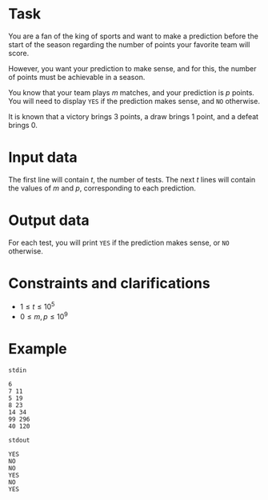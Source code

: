 # Task

You are a fan of the king of sports and want to make a prediction before the start of the season regarding the number of points your favorite team will score.

However, you want your prediction to make sense, and for this, the number of points must be achievable in a season.

You know that your team plays $m$ matches, and your prediction is $p$ points. You will need to display `YES` if the prediction makes sense, and `NO` otherwise.

It is known that a victory brings $3$ points, a draw brings $1$ point, and a defeat brings $0$.

# Input data

The first line will contain $t$, the number of tests. The next $t$ lines will contain the values of $m$ and $p$, corresponding to each prediction.

# Output data

For each test, you will print `YES` if the prediction makes sense, or `NO` otherwise.

# Constraints and clarifications

* $1 \leq t \leq 10^5$
* $0 \leq m, p \leq 10^9$

# Example

`stdin`
```
6
7 11
5 19
8 23
14 34
99 296
40 120
```

`stdout`
```
YES
NO
NO
YES
NO
YES
```